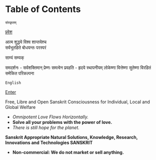 
# Table of Contents



    संस्कृतम्  

[प्रवेश](https://nehalsin.github.io/sanskrit/index-sn.html)  
  
आत्म शुद्धये विश्व शान्तयेश्च   
सर्वभूतहिते बोधयन्तः परस्परं

साम्यं सम्यक्

समदर्शनः - सर्वशक्तिमान् प्रेम्णः समत्वेन प्रवहति - हृदये स्थापनीयम्
लोकेष्णा वित्तेष्णा सुतेष्णा विरहितं समेकित परिकल्पना

  

    English

[Enter](https://nehalsin.github.io/sanskrit/index-en.html)  
  
Free, Libre and Open Sanskrit Consciousness for Individual, Local and Global Welfare

-   *Omnipotent Love Flows Horizontally.*
-   **Solve all your problems with the power of love.**
-   *There is still hope for the planet.*

**Sanskrit Appropriate Natural Solutions, Knowledge, Research, Innovations and Technologies SANSKRIT**

-   **Non-commercial: We do not market or sell anything.**

